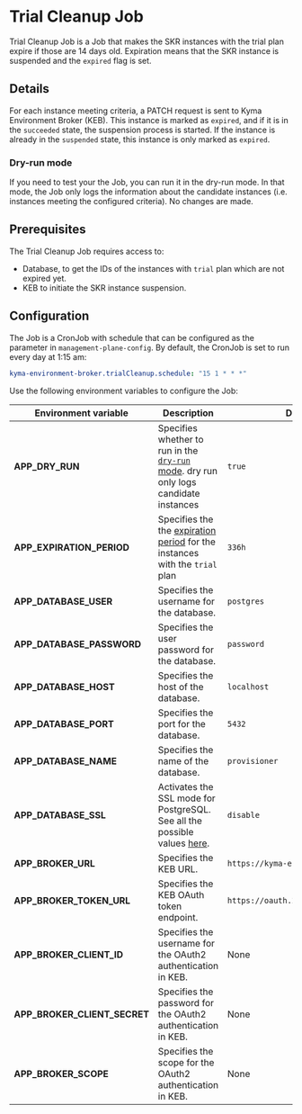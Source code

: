 # Trial Cleanup Job

Trial Cleanup Job is a Job that makes the SKR instances with the trial plan expire if those are 14 days old.
Expiration means that the SKR instance is suspended and the `expired` flag is set.

## Details

For each instance meeting criteria, a PATCH request is sent to Kyma Environment Broker (KEB). This instance is marked as `expired`, and if it is in the `succeeded` state, the suspension process is started. 
If the instance is already in the `suspended` state, this instance is only marked as `expired`. 

### Dry-run mode
If you need to test your the Job, you can run it in the dry-run mode.
In that mode, the Job only logs the information about the candidate instances (i.e. instances meeting the configured criteria). No changes are made.

## Prerequisites

The Trial Cleanup Job requires access to:
- Database, to get the IDs of the instances with `trial` plan which are not expired yet. 
- KEB to initiate the SKR instance suspension.

## Configuration

The Job is a CronJob with schedule that can be configured as the parameter in `management-plane-config`.
By default, the CronJob is set to run every day at 1:15 am:
```yaml  
kyma-environment-broker.trialCleanup.schedule: "15 1 * * *"
```

Use the following environment variables to configure the Job:

| Environment variable | Description                                                                                                                    | Default value                            |
|---|--------------------------------------------------------------------------------------------------------------------------------|------------------------------------------|
| **APP_DRY_RUN** | Specifies whether to run in the [`dry-run` mode](#details). dry run only logs candidate instances                              | `true`                                   |
| **APP_EXPIRATION_PERIOD** | Specifies the the [expiration period](#trial-cleanup-job) for the instances with the `trial` plan                              | `336h`                                    |
| **APP_DATABASE_USER** | Specifies the username for the database.                                                                                       | `postgres`                               |
| **APP_DATABASE_PASSWORD** | Specifies the user password for the database.                                                                                  | `password`                               |
| **APP_DATABASE_HOST** | Specifies the host of the database.                                                                                            | `localhost`                              |
| **APP_DATABASE_PORT** | Specifies the port for the database.                                                                                           | `5432`                                   |
| **APP_DATABASE_NAME** | Specifies the name of the database.                                                                                            | `provisioner`                            |
| **APP_DATABASE_SSL** | Activates the SSL mode for PostgreSQL. See all the possible values [here](https://www.postgresql.org/docs/9.1/libpq-ssl.html). | `disable`                                |
| **APP_BROKER_URL**  | Specifies the KEB URL.                                                                                                         | `https://kyma-env-broker.kyma.local`     |
| **APP_BROKER_TOKEN_URL** | Specifies the KEB OAuth token endpoint.                                                                                        | `https://oauth.2kyma.local/oauth2/token` |
| **APP_BROKER_CLIENT_ID** | Specifies the username for the OAuth2 authentication in KEB.                                                                   | None                                     |
| **APP_BROKER_CLIENT_SECRET** | Specifies the password for the OAuth2 authentication in KEB.                                                                   | None                                     |
| **APP_BROKER_SCOPE** | Specifies the scope for the OAuth2 authentication in KEB.                                                                      | None                                     |
